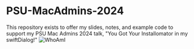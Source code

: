 # PSU-MacAdmins-2024

This repository exists to offer my slides, notes, and example code to support my PSU Mac Admins 2024 talk, "You Got Your Installomator in my swiftDialog!"
![WhoAmI](https://github.com/BigMacAdmin/PSU-MacAdmins-2024/assets/106293503/06570d39-2d19-42a8-bec5-66929f25b82f)
